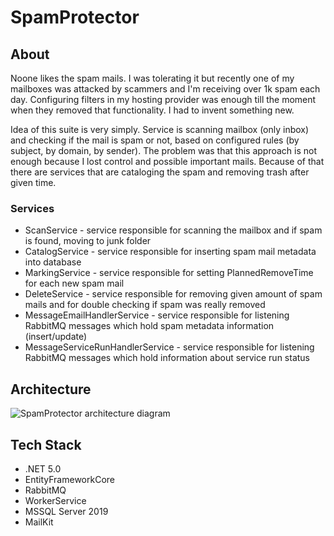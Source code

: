 # SpamProtector

## About
Noone likes the spam mails. I was tolerating it but recently one of my mailboxes was attacked by scammers and I'm receiving over 1k spam each day. Configuring filters in my hosting provider was enough till the moment when they removed that functionality. I had to invent something new.

Idea of this suite is very simply. Service is scanning mailbox (only inbox) and checking if the mail is spam or not, based on configured rules (by subject, by domain, by sender). The problem was that this approach is not enough because I lost control and possible important mails. Because of that there are services that are cataloging the spam and removing 
trash after given time.

### Services
- ScanService - service responsible for scanning the mailbox and if spam is found, moving to junk folder
- CatalogService - service responsible for inserting spam mail metadata into database
- MarkingService - service responsible for setting PlannedRemoveTime for each new spam mail
- DeleteService - service responsible for removing given amount of spam mails and for double checking if spam was really removed
- MessageEmailHandlerService - service responsible for listening RabbitMQ messages which hold spam metadata information (insert/update)
- MessageServiceRunHandlerService - service responsible for listening RabbitMQ messages which hold information about service run status

## Architecture
![SpamProtector architecture diagram](https://mczernecki.pl/images_others/SpamProtector.svg)

## Tech Stack
- .NET 5.0
- EntityFrameworkCore
- RabbitMQ
- WorkerService
- MSSQL Server 2019
- MailKit
